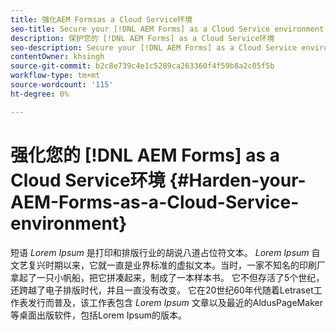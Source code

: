 ```yaml
---
title: 强化AEM Formsas a Cloud Service环境
seo-title: Secure your [!DNL AEM Forms] as a Cloud Service environment
description: 保护您的 [!DNL AEM Forms] as a Cloud Service环境
seo-description: Secure your [!DNL AEM Forms] as a Cloud Service environment
contentOwner: khsingh
source-git-commit: b2c8e739c4e1c5289ca263360f4f59b8a2c05f5b
workflow-type: tm+mt
source-wordcount: '115'
ht-degree: 0%

---
```



# 强化您的 [!DNL AEM Forms] as a Cloud Service环境 {#Harden-your-AEM-Forms-as-a-Cloud-Service-environment}

短语 *Lorem Ipsum* 是打印和排版行业的胡说八道占位符文本。 *Lorem Ipsum* 自文艺复兴时期以来，它就一直是业界标准的虚拟文本。当时，一家不知名的印刷厂拿起了一只小帆船，把它拼凑起来，制成了一本样本书。 它不但存活了5个世纪，还跨越了电子排版时代，并且一直没有改变。 它在20世纪60年代随着Letraset工作表发行而普及，该工作表包含 *Lorem Ipsum* 文章以及最近的AldusPageMaker等桌面出版软件，包括Lorem Ipsum的版本。
